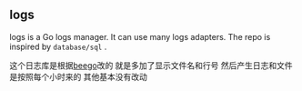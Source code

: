## logs
logs is a Go logs manager. It can use many logs adapters. The repo is inspired by `database/sql` .

这个日志库是根据[beego](github.com/astaxie/beego/logs)改的 就是多加了显示文件名和行号 然后产生日志和文件是按照每个小时来的
其他基本没有改动
